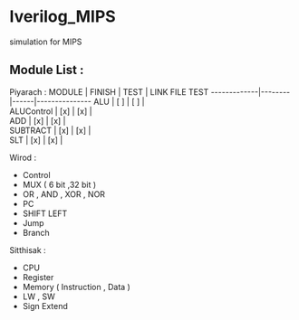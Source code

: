 # Iverilog_MIPS
simulation for MIPS

__Module List :__
---
Piyarach :
 MODULE      | FINISH | TEST | LINK FILE TEST 
-------------|--------|------|---------------
  ALU        | [ ]    | [ ]  |                             
  ALUControl | [x]    | [x]  |                
  ADD        | [x]    | [x]  |                
  SUBTRACT   | [x]    | [x]  |                
  SLT        | [x]    | [x]  |                
  
Wirod :
  * Control
  * MUX ( 6 bit ,32 bit )
  * OR , AND , XOR , NOR 
  * PC
  * SHIFT LEFT
  * Jump
  * Branch
  
Sitthisak :
  * CPU
  * Register
  * Memory ( Instruction , Data )
  * LW , SW
  * Sign Extend
